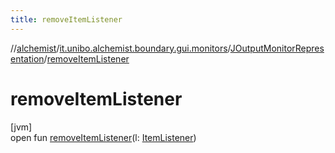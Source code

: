 ```yaml
---
title: removeItemListener
---
```

//[alchemist](../../../index.html)/[it.unibo.alchemist.boundary.gui.monitors](../index.html)/[JOutputMonitorRepresentation](index.html)/[removeItemListener](remove-item-listener.html)



# removeItemListener



[jvm]\
open fun [removeItemListener](remove-item-listener.html)(l: [ItemListener](https://docs.oracle.com/javase/8/docs/api/java/awt/event/ItemListener.html))




